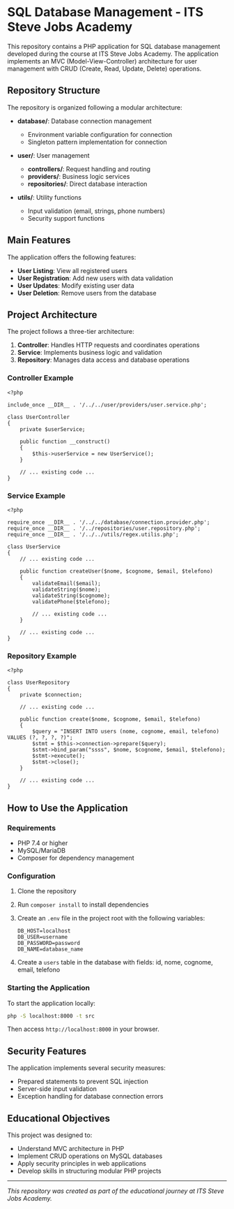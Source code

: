 # SQL Database Management - ITS Steve Jobs Academy

This repository contains a PHP application for SQL database management developed during the course at ITS Steve Jobs Academy. The application implements an MVC (Model-View-Controller) architecture for user management with CRUD (Create, Read, Update, Delete) operations.

## Repository Structure

The repository is organized following a modular architecture:

- **database/**: Database connection management
  - Environment variable configuration for connection
  - Singleton pattern implementation for connection

- **user/**: User management
  - **controllers/**: Request handling and routing
  - **providers/**: Business logic services
  - **repositories/**: Direct database interaction

- **utils/**: Utility functions
  - Input validation (email, strings, phone numbers)
  - Security support functions

## Main Features

The application offers the following features:

- **User Listing**: View all registered users
- **User Registration**: Add new users with data validation
- **User Updates**: Modify existing user data
- **User Deletion**: Remove users from the database

## Project Architecture

The project follows a three-tier architecture:

1. **Controller**: Handles HTTP requests and coordinates operations
2. **Service**: Implements business logic and validation
3. **Repository**: Manages data access and database operations

### Controller Example

```php:src/user/controllers/user.controller.php
<?php

include_once __DIR__ . '/../../user/providers/user.service.php';

class UserController
{
    private $userService;

    public function __construct()
    {
        $this->userService = new UserService();
    }

    // ... existing code ...
}
```

### Service Example

```php:src/user/providers/user.service.php
<?php

require_once __DIR__ . '/../../database/connection.provider.php';
require_once __DIR__ . '/../repositories/user.repository.php';
require_once __DIR__ . '/../../utils/regex.utilis.php';

class UserService
{
    // ... existing code ...

    public function createUser($nome, $cognome, $email, $telefono)
    {
        validateEmail($email);
        validateString($nome);
        validateString($cognome);
        validatePhone($telefono);

        // ... existing code ...
    }

    // ... existing code ...
}
```

### Repository Example

```php:src/user/repositories/user.repository.php
<?php

class UserRepository
{
    private $connection;

    // ... existing code ...

    public function create($nome, $cognome, $email, $telefono)
    {
        $query = "INSERT INTO users (nome, cognome, email, telefono) VALUES (?, ?, ?, ?)";
        $stmt = $this->connection->prepare($query);
        $stmt->bind_param("ssss", $nome, $cognome, $email, $telefono);
        $stmt->execute();
        $stmt->close();
    }

    // ... existing code ...
}
```

## How to Use the Application

### Requirements

- PHP 7.4 or higher
- MySQL/MariaDB
- Composer for dependency management

### Configuration

1. Clone the repository
2. Run `composer install` to install dependencies
3. Create an `.env` file in the project root with the following variables:

   ```
   DB_HOST=localhost
   DB_USER=username
   DB_PASSWORD=password
   DB_NAME=database_name
   ```

4. Create a `users` table in the database with fields: id, nome, cognome, email, telefono

### Starting the Application

To start the application locally:

```bash
php -S localhost:8000 -t src
```

Then access `http://localhost:8000` in your browser.

## Security Features

The application implements several security measures:

- Prepared statements to prevent SQL injection
- Server-side input validation
- Exception handling for database connection errors

## Educational Objectives

This project was designed to:
- Understand MVC architecture in PHP
- Implement CRUD operations on MySQL databases
- Apply security principles in web applications
- Develop skills in structuring modular PHP projects

---

*This repository was created as part of the educational journey at ITS Steve Jobs Academy.*